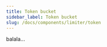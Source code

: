 ```yaml
---
title: Token bucket
sidebar_label: Token bucket
slug: /docs/components/limiter/token
---
```


balala...
